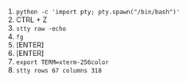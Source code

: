 1. `python -c 'import pty; pty.spawn("/bin/bash")'`
2. CTRL + Z
3. `stty raw -echo`
4. `fg`
5. [ENTER]
6. [ENTER]
7. `export TERM=xterm-256color`
8. `stty rows 67 columns 318`